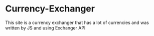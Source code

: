 # Currency-Exchanger
This site is a currency exchanger that has a lot of currencies and was written by JS and using Exchanger API
